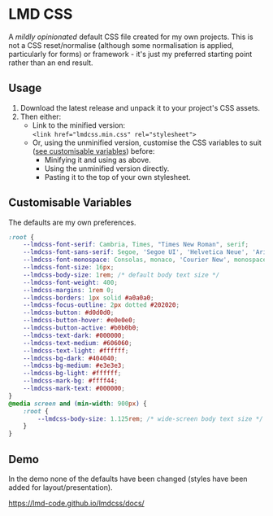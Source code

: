 # LMD CSS

A *mildly opinionated* default CSS file created for my own projects. This is not a CSS reset/normalise (although some normalisation is applied, particularly for forms) or framework - it's just my preferred starting point rather than an end result.

## Usage

1. Download the latest release and unpack it to your project's CSS assets.
2. Then either:
    - Link to the minified version:\
    `<link href="lmdcss.min.css" rel="stylesheet">`
    - Or, using the unminified version, customise the CSS variables to suit ([see customisable variables](#customisable-variables)) before:
        - Minifying it and using as above.
        - Using the unminified version directly.
        - Pasting it to the top of your own stylesheet.

## Customisable Variables

The defaults are my own preferences.

```css
:root {
    --lmdcss-font-serif: Cambria, Times, "Times New Roman", serif;
    --lmdcss-font-sans-serif: Segoe, 'Segoe UI', 'Helvetica Neue', 'Arial Nova', Helvetica, Arial, sans-serif; 
    --lmdcss-font-monospace: Consolas, monaco, 'Courier New', monospace;
    --lmdcss-font-size: 16px;
    --lmdcss-body-size: 1rem; /* default body text size */
    --lmdcss-font-weight: 400;
    --lmdcss-margins: 1rem 0;
    --lmdcss-borders: 1px solid #a0a0a0;
    --lmdcss-focus-outline: 2px dotted #202020;
    --lmdcss-button: #d0d0d0;
    --lmdcss-button-hover: #e0e0e0;
    --lmdcss-button-active: #b0b0b0;
    --lmdcss-text-dark: #000000;
    --lmdcss-text-medium: #606060;
    --lmdcss-text-light: #ffffff;
    --lmdcss-bg-dark: #404040;
    --lmdcss-bg-medium: #e3e3e3;
    --lmdcss-bg-light: #ffffff;
    --lmdcss-mark-bg: #ffff44;
    --lmdcss-mark-text: #000000;
}
@media screen and (min-width: 900px) {
    :root {
        --lmdcss-body-size: 1.125rem; /* wide-screen body text size */
    }
}
```

## Demo

In the demo none of the defaults have been changed (styles have been added for layout/presentation).

<https://lmd-code.github.io/lmdcss/docs/>
